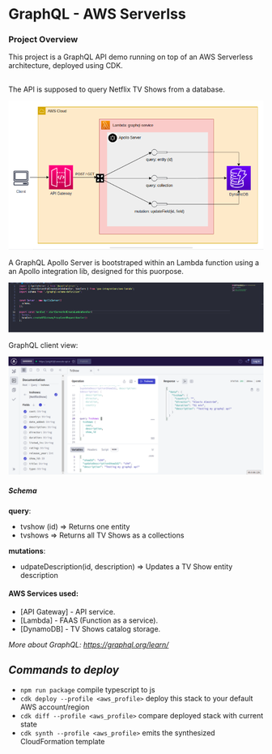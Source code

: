 # GraphQL - AWS Serverlss

### Project Overview
This project is a GraphQL API demo running on top of an AWS Serverless architecture, deployed using CDK.
##
The API is supposed to query Netflix TV Shows from a database.

![AWS Arch Design](./assets/architecture.png)

A GraphQL Apollo Server is bootstraped within an Lambda function using a an Apollo integration lib, designed for this puorpose.

![AWS Arch Design](./assets/server.png)

GraphQL client view:

![GraphQL Dashboard](./assets/graphql-dashboard.png)

##### ___Schema___
__query__:
* tvshow (id) => Returns one entity
* tvshows => Returns all TV Shows as a collections

__mutations__: 
* udpateDescription(id, description) => Updates a TV Show entity description


#### AWS Services used:
- [API Gateway] - API service.
- [Lambda] - FAAS (Function as a service).
- [DynamoDB] - TV Shows catalog storage.

_More about GraphQL: https://graphql.org/learn/_

## _Commands to deploy_

* `npm run package`                         compile typescript to js
* `cdk deploy --profile <aws_profile>`      deploy this stack to your default AWS account/region
* `cdk diff --profile <aws_profile>`        compare deployed stack with current state
* `cdk synth --profile <aws_profile>`       emits the synthesized CloudFormation template